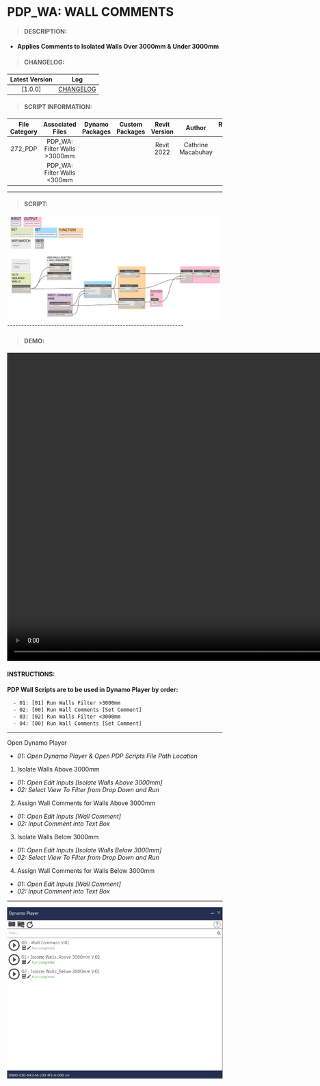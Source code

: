 # PDP_WA: WALL COMMENTS

> #### DESCRIPTION: 
- **Applies Comments to Isolated Walls Over 3000mm & Under 3000mm**

> #### CHANGELOG:

| Latest Version | Log |
| :-------: | :----: | 
|[1.0.0] | [CHANGELOG](/_pdp/changelog/PDP_WA_Comments.md) |

> #### SCRIPT INFORMATION: 

| File Category| Associated Files | Dynamo Packages | Custom Packages | Revit Version | Author | Reviewed By |
| :-------: | :----: | :---: | :---: | :---: | :---: | :---: | 
| 272_PDP | PDP_WA: Filter Walls >3000mm |  | |  Revit 2022 | Cathrine Macabuhay | |
|         | PDP_WA: Filter Walls <300mm  |  |
----------------------------------------------------------------
> #### SCRIPT: 
<img src="/_images/pdp/PDP_WA_Comments.png">
----------------------------------------------------------------

> #### DEMO: 

<video width="1280" height="720" controls>
 <source src="/_demo/PDP/PDP_WA_ScriptDynamoPlayer.mp4" type="video/mp4">
</video>

#### INSTRUCTIONS: 

**PDP Wall Scripts are to be used in Dynamo Player by order:**

      - 01: [01] Run Walls Filter >3000mm
      - 02: [00] Run Wall Comments [Set Comment]
      - 03: [02] Run Walls Filter <3000mm
      - 04: [00] Run Wall Comments [Set Comment]
------------------------------------------------------------------
Open Dynamo Player 
- *01: Open Dynamo Player & Open PDP Scripts File Path Location*

01. Isolate Walls Above 3000mm
- *01: Open Edit Inputs [Isolate Walls Above 3000mm]*
- *02: Select View To Filter from Drop Down and Run*

02. Assign Wall Comments for Walls Above 3000mm
- *01: Open Edit Inputs [Wall Comment]*
- *02: Input Comment into Text Box*

03. Isolate Walls Below 3000mm
- *01: Open Edit Inputs [Isolate Walls Below 3000mm]*
- *02: Select View To Filter from Drop Down and Run*

04. Assign Wall Comments for Walls Below 3000mm
- *01: Open Edit Inputs [Wall Comment]*
- *02: Input Comment into Text Box*
------------------------------------------------------------------
<img src="/_images/pdp/PDPPlayer.png" 
     width="550" 
     height="400" />
